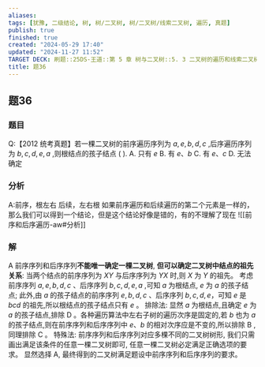```yaml
---
aliases: 
tags: [犹豫, 二级结论, 树, 树/二叉树, 树/二叉树/线索二叉树, 遍历, 真题]
publish: true
finished: true
created: "2024-05-29 17:40"
updated: "2024-11-27 11:52"
TARGET DECK: 刷题::25DS-王道::第 5 章 树与二叉树::5. 3 二叉树的遍历和线索二叉树::题36
title: 题36
---
```

## 题36
### 题目
Q:【2012 统考真题】若一棵二叉树的前序遍历序列为 $a,e,b,d,c$ ,后序遍历序列为 $b,c,d,e,a$ ,则根结点的孩子结点 ( ).
A. 只有 $e$ 
B. 有 $e、b$ 
C. 有 $e、c$ 
D. 无法确定
### 分析
A:前序，根左右
后续，左右根
如果前序遍历和后续遍历的第二个元素是一样的，那么我们可以得到一个结论，但是这个结论好像是错的，有的不理解了现在
![[前序和后序遍历-aw#分析]]
### 解
A
前序序列和后序序列**不能唯一确定一棵二叉树**, **但可以确定二叉树中结点的祖先关系**: 
当两个结点的前序序列为 ${XY}$ 与后序序列为 ${YX}$ 时,则 $X$ 为 $Y$ 的祖先。
考虑前序序列 $a,e,b,d,c$ 、后序序列 $b,c,d,e,a$ ,可知 $a$ 为根结点, $e$ 为 $a$ 的孩子结点; 
此外,由 $a$ 的孩子结点的前序序列 $e,b,d,c$ 、后序序列 $b,c,d,e$，可知 $e$ 是 ${bcd}$ 的祖先,所以根结点的孩子结点只有 $e$ 。
排除法: 显然 $a$ 为根结点,且确定 $e$ 为 $a$ 的孩子结点,排除 $\mathrm{D}$ 。各种遍历算法中左右子树的遍历次序是固定的,若 $b$ 也为 $a$ 的孩子结点,则在前序序列和后序序列中 $e\text{、}b$ 的相对次序应是不变的,所以排除 $\mathrm{B}$ ,同理排除 $\mathrm{C}$ 。
特殊法: 前序序列和后序序列对应多棵不同的二叉树树形, 我们只需画出满足该条件的任意一棵二叉树即可, 任意一棵二叉树必定满足正确选项的要求。
显然选择 A, 最终得到的二叉树满足题设中前序序列和后序序列的要求。
<!--ID: 1725344114327-->
